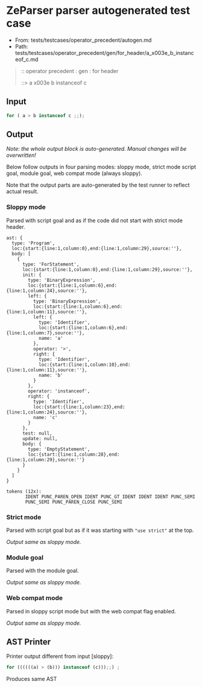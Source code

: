 # ZeParser parser autogenerated test case

- From: tests/testcases/operator_precedent/autogen.md
- Path: tests/testcases/operator_precedent/gen/for_header/a_x003e_b_instanceof_c.md

> :: operator precedent : gen : for header
>
> ::> a x003e b instanceof c

## Input


`````js
for ( a > b instanceof c ;;);
`````

## Output

_Note: the whole output block is auto-generated. Manual changes will be overwritten!_

Below follow outputs in four parsing modes: sloppy mode, strict mode script goal, module goal, web compat mode (always sloppy).

Note that the output parts are auto-generated by the test runner to reflect actual result.

### Sloppy mode

Parsed with script goal and as if the code did not start with strict mode header.

`````
ast: {
  type: 'Program',
  loc:{start:{line:1,column:0},end:{line:1,column:29},source:''},
  body: [
    {
      type: 'ForStatement',
      loc:{start:{line:1,column:0},end:{line:1,column:29},source:''},
      init: {
        type: 'BinaryExpression',
        loc:{start:{line:1,column:6},end:{line:1,column:24},source:''},
        left: {
          type: 'BinaryExpression',
          loc:{start:{line:1,column:6},end:{line:1,column:11},source:''},
          left: {
            type: 'Identifier',
            loc:{start:{line:1,column:6},end:{line:1,column:7},source:''},
            name: 'a'
          },
          operator: '>',
          right: {
            type: 'Identifier',
            loc:{start:{line:1,column:10},end:{line:1,column:11},source:''},
            name: 'b'
          }
        },
        operator: 'instanceof',
        right: {
          type: 'Identifier',
          loc:{start:{line:1,column:23},end:{line:1,column:24},source:''},
          name: 'c'
        }
      },
      test: null,
      update: null,
      body: {
        type: 'EmptyStatement',
        loc:{start:{line:1,column:28},end:{line:1,column:29},source:''}
      }
    }
  ]
}

tokens (12x):
       IDENT PUNC_PAREN_OPEN IDENT PUNC_GT IDENT IDENT IDENT PUNC_SEMI
       PUNC_SEMI PUNC_PAREN_CLOSE PUNC_SEMI
`````

### Strict mode

Parsed with script goal but as if it was starting with `"use strict"` at the top.

_Output same as sloppy mode._

### Module goal

Parsed with the module goal.

_Output same as sloppy mode._

### Web compat mode

Parsed in sloppy script mode but with the web compat flag enabled.

_Output same as sloppy mode._

## AST Printer

Printer output different from input [sloppy]:

````js
for ((((((a) > (b))) instanceof (c)));;) ;
````

Produces same AST
